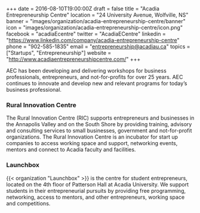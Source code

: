 +++
date = 2016-08-10T19:00:00Z
draft = false
title = "Acadia Entrepreneurship Centre"
location = "24 University Avenue, Wolfville, NS"
banner = "images/organization/acadia-entrepreneurship-centre/banner"
icon = "images/organization/acadia-entrepreneurship-centre/icon.png"
facebook = "acadiaEcentre"
twitter = "AcadiaECentre"
linkedin = "https://www.linkedin.com/company/acadia-entrepreneurship-centre"
phone = "902-585-1835"
email = "entrepreneurship@acadiau.ca"
topics = ["Startups", "Entrepreneurship"]
website = "http://www.acadiaentrepreneurshipcentre.com/"
+++

AEC has been developing and delivering workshops for business professionals, entrepreneurs, and not-for-profits for over 25 years. AEC continues to innovate and develop new and relevant programs for today’s business professional.

### Rural Innovation Centre

The Rural Innovation Centre (RIC) supports entrepreneurs and businesses in the Annapolis Valley and on the South Shore by providing training, advisory and consulting services to small businesses, government and not-for-profit organizations. The Rural Innovation Centre is an incubator for start up companies to access working space and support, networking events, mentors and connect to Acadia faculty and facilities.

### Launchbox

{{< organization "Launchbox" >}} is the centre for student entrepreneurs, located on the 4th floor of Patterson Hall at Acadia University. We support students in their entrepreneurial pursuits by providing free programming, networking, access to mentors, and other entrepreneurs, working space and competitions.
